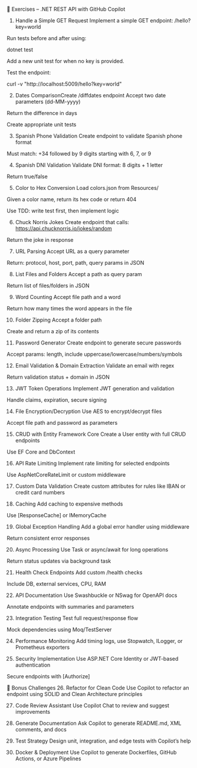 🚀 Exercises – .NET REST API with GitHub Copilot
1. Handle a Simple GET Request
Implement a simple GET endpoint: /hello?key=world

Run tests before and after using:

dotnet test

Add a new unit test for when no key is provided.

Test the endpoint:

curl -v "http://localhost:5009/hello?key=world"

2. Dates ComparisonCreate /diffdates endpoint
Accept two date parameters (dd-MM-yyyy)

Return the difference in days

Create appropriate unit tests

3. Spanish Phone Validation
Create endpoint to validate Spanish phone format

Must match: +34 followed by 9 digits starting with 6, 7, or 9

4. Spanish DNI Validation
Validate DNI format: 8 digits + 1 letter

Return true/false

5. Color to Hex Conversion
Load colors.json from Resources/

Given a color name, return its hex code or return 404

Use TDD: write test first, then implement logic

6. Chuck Norris Jokes
Create endpoint that calls: https://api.chucknorris.io/jokes/random

Return the joke in response

7. URL Parsing
Accept URL as a query parameter

Return: protocol, host, port, path, query params in JSON

8. List Files and Folders
Accept a path as query param

Return list of files/folders in JSON

9. Word Counting
Accept file path and a word

Return how many times the word appears in the file

10. Folder Zipping
Accept a folder path

Create and return a zip of its contents

11. Password Generator
Create endpoint to generate secure passwords

Accept params: length, include uppercase/lowercase/numbers/symbols

12. Email Validation & Domain Extraction
Validate an email with regex

Return validation status + domain in JSON

13. JWT Token Operations
Implement JWT generation and validation

Handle claims, expiration, secure signing

14. File Encryption/Decryption
Use AES to encrypt/decrypt files

Accept file path and password as parameters

15. CRUD with Entity Framework Core
Create a User entity with full CRUD endpoints

Use EF Core and DbContext

16. API Rate Limiting
Implement rate limiting for selected endpoints

Use AspNetCoreRateLimit or custom middleware

17. Custom Data Validation
Create custom attributes for rules like IBAN or credit card numbers

18. Caching
Add caching to expensive methods

Use [ResponseCache] or IMemoryCache

19. Global Exception Handling
Add a global error handler using middleware

Return consistent error responses

20. Async Processing
Use Task or async/await for long operations

Return status updates via background task

21. Health Check Endpoints
Add custom /health checks

Include DB, external services, CPU, RAM

22. API Documentation
Use Swashbuckle or NSwag for OpenAPI docs

Annotate endpoints with summaries and parameters

23. Integration Testing
Test full request/response flow

Mock dependencies using Moq/TestServer

24. Performance Monitoring
Add timing logs, use Stopwatch, ILogger, or Prometheus exporters

25. Security Implementation
Use ASP.NET Core Identity or JWT-based authentication

Secure endpoints with [Authorize]

🎁 Bonus Challenges
26. Refactor for Clean Code
Use Copilot to refactor an endpoint using SOLID and Clean Architecture principles

27. Code Review Assistant
Use Copilot Chat to review and suggest improvements

28. Generate Documentation
Ask Copilot to generate README.md, XML comments, and docs

29. Test Strategy
Design unit, integration, and edge tests with Copilot’s help

30. Docker & Deployment
Use Copilot to generate Dockerfiles, GitHub Actions, or Azure Pipelines
